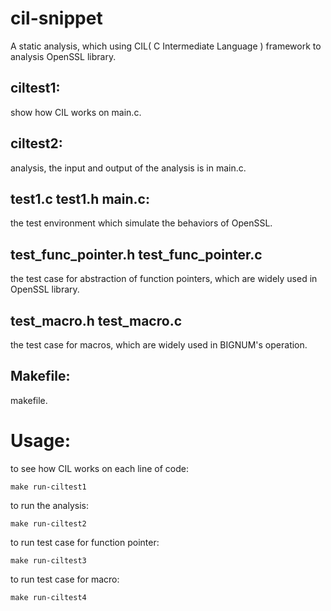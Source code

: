 cil-snippet
===========

A static analysis, which using CIL( C Intermediate Language ) framework to analysis OpenSSL library.

**ciltest1:**
----------
show how CIL works on main.c. 

**ciltest2:**
----------
analysis, the input and output of the analysis is in main.c.

**test1.c test1.h main.c:**
----------
the test environment which simulate the behaviors of OpenSSL.

**test_func_pointer.h test_func_pointer.c**
----------
the test case for abstraction of function pointers, which are widely used in OpenSSL library.

**test_macro.h test_macro.c**
----------
the test case for macros, which are widely used in BIGNUM's operation.

**Makefile:**
----------
makefile.

Usage:
==========

to see how CIL works on each line of code: 

    make run-ciltest1
to run the analysis: 

    make run-ciltest2
to run test case for function pointer:

    make run-ciltest3
to run test case for macro:

    make run-ciltest4
